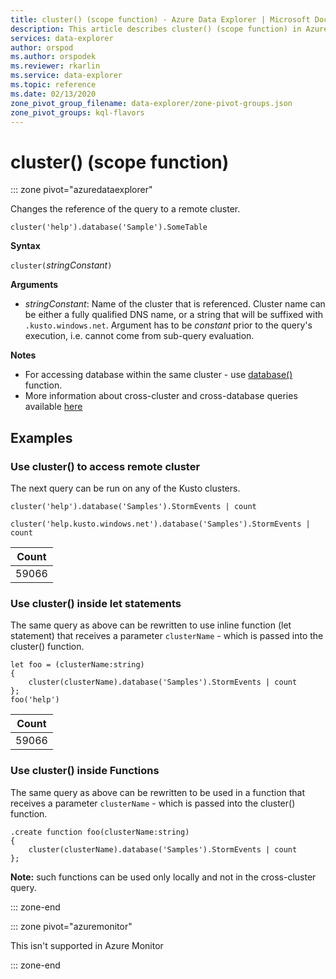 ```yaml
---
title: cluster() (scope function) - Azure Data Explorer | Microsoft Docs
description: This article describes cluster() (scope function) in Azure Data Explorer.
services: data-explorer
author: orspod
ms.author: orspodek
ms.reviewer: rkarlin
ms.service: data-explorer
ms.topic: reference
ms.date: 02/13/2020
zone_pivot_group_filename: data-explorer/zone-pivot-groups.json
zone_pivot_groups: kql-flavors
---
```

# cluster() (scope function)

::: zone pivot="azuredataexplorer"

Changes the reference of the query to a remote cluster. 

```kusto
cluster('help').database('Sample').SomeTable
```

**Syntax**

`cluster(`*stringConstant*`)`

**Arguments**

* *stringConstant*: Name of the cluster that is referenced. Cluster name can be either 
a fully qualified DNS name, or a string that will be suffixed with `.kusto.windows.net`. Argument has to be _constant_ prior to the query's execution,
i.e. cannot come from sub-query evaluation.

**Notes**

* For accessing database within the same cluster - use [database()](databasefunction.md) function.
* More information about cross-cluster and cross-database queries available [here](cross-cluster-or-database-queries.md)  

## Examples

### Use cluster() to access remote cluster 

The next query can be run on any of the Kusto clusters.

```kusto
cluster('help').database('Samples').StormEvents | count

cluster('help.kusto.windows.net').database('Samples').StormEvents | count  
```

|Count|
|---|
|59066|

### Use cluster() inside let statements 

The same query as above can be rewritten to use inline function (let statement) that 
receives a parameter `clusterName` - which is passed into the cluster() function.

```kusto
let foo = (clusterName:string)
{
    cluster(clusterName).database('Samples').StormEvents | count
};
foo('help')
```

|Count|
|---|
|59066|

### Use cluster() inside Functions 

The same query as above can be rewritten to be used in a function that 
receives a parameter `clusterName` - which is passed into the cluster() function.

```kusto
.create function foo(clusterName:string)
{
    cluster(clusterName).database('Samples').StormEvents | count
};
```

**Note:** such functions can be used only locally and not in the cross-cluster query.

::: zone-end

::: zone pivot="azuremonitor"

This isn't supported in Azure Monitor

::: zone-end
